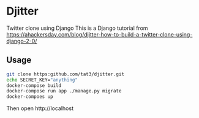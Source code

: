 # Djitter

Twitter clone using Django
This is a Django tutorial from https://ahackersday.com/blog/djitter-how-to-build-a-twitter-clone-using-django-2-0/

## Usage

```bash
git clone https:github.com/tat3/djitter.git 
echo SECRET_KEY="anything"
docker-compose build
docker-compose run app ./manage.py migrate
docker-compoes up
```
Then open http://localhost

